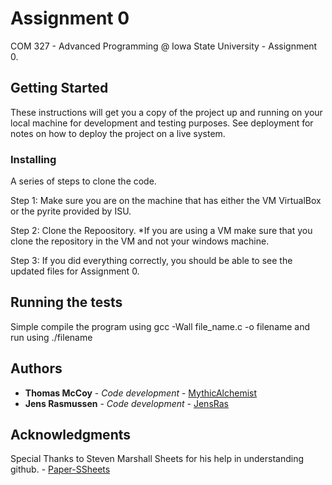 # Assignment 0 

COM 327 - Advanced Programming @ Iowa State University - Assignment 0.

## Getting Started

These instructions will get you a copy of the project up and running on your local machine for development and testing purposes. See deployment for notes on how to deploy the project on a live system.

### Installing

A series of steps to clone the code.

Step 1:
Make sure you are on the machine that has either the VM VirtualBox or the pyrite provided by ISU.

Step 2:
Clone the Repoository.
*If you are using a VM make sure that you clone the repository in the VM and not your windows machine.

Step 3:
If you did everything correctly, you should be able to see the updated files for Assignment 0.

## Running the tests

Simple compile the program using gcc -Wall file_name.c -o filename and run using ./filename

## Authors

* **Thomas McCoy** - *Code development* - [MythicAlchemist](https://github.com/MythicAlchemist)
* **Jens Rasmussen** - *Code development* - [JensRas](https://github.com/JensRas)

## Acknowledgments

Special Thanks to Steven Marshall Sheets for his help in understanding github. - [Paper-SSheets](https://github.com/Paper-SSheets)
